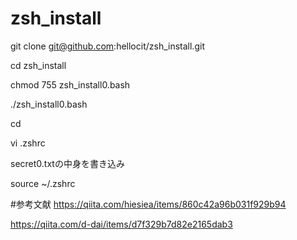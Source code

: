 # zsh_install

git clone git@github.com:hellocit/zsh_install.git

cd zsh_install

chmod 755 zsh_install0.bash

./zsh_install0.bash

cd 

vi .zshrc

secret0.txtの中身を書き込み

source ~/.zshrc



#参考文献
https://qiita.com/hiesiea/items/860c42a96b031f929b94

https://qiita.com/d-dai/items/d7f329b7d82e2165dab3
